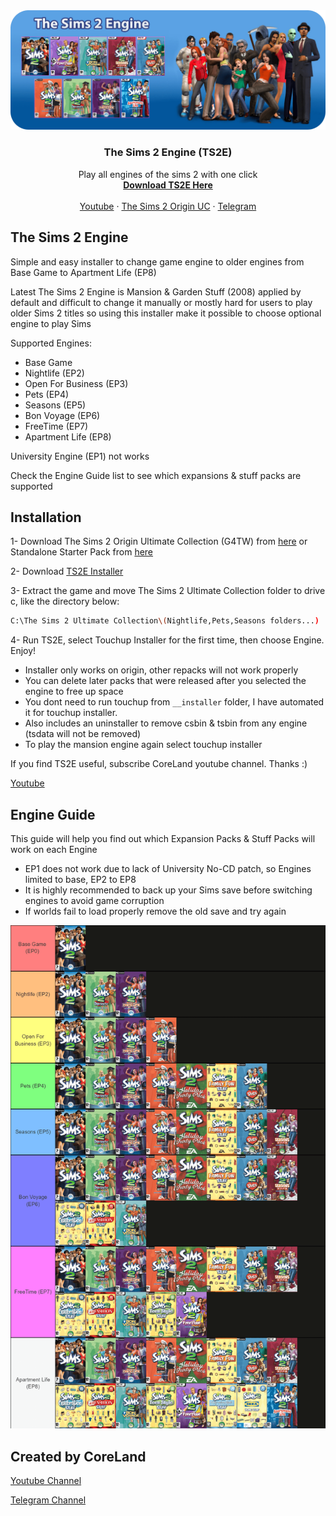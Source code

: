 <!-- PROJECT BANNER -->
<div align="center">
  <a href="https://github.com/erfan2255/TS2E">
    <img src="images/banner.png" alt="BANNER">
  </a>

  <h3 align="center">The Sims 2 Engine (TS2E)</h3>
  <p align="center">
    Play all engines of the sims 2 with one click
    <br/>
    <a href="https://github.com/erfan2255/TS2E/releases"><strong>Download TS2E Here</strong></a>
    <br />
    <br />
    <a href="https://youtube.com/@coreland2">Youtube</a>
    ·
    <a href="https://55woodlandrive.tumblr.com/post/643865013442969600/this-is-a-re-upload-of-g4tws-the-sims-2-origin">The Sims 2 Origin UC</a>
    ·
    <a href="https://t.me/coreland">Telegram</a>
  </p>
</div>

<!-- THE SIMS 2 ENGINE -->
## The Sims 2 Engine

Simple and easy installer to change game engine to older engines from Base Game to Apartment Life (EP8)

Latest The Sims 2 Engine is Mansion & Garden Stuff (2008) applied by default and difficult to change it manually or mostly hard for users to play older Sims 2 titles so using this installer make it possible to choose optional engine to play Sims

Supported Engines:
* Base Game
* Nightlife (EP2)
* Open For Business (EP3)
* Pets (EP4)
* Seasons (EP5)
* Bon Voyage (EP6)
* FreeTime (EP7)
* Apartment Life (EP8)
  
University Engine (EP1) not works

Check the Engine Guide list to see which expansions & stuff packs are supported

<!-- INSTALLATION -->
## Installation

1- Download The Sims 2 Origin Ultimate Collection (G4TW) from [here](https://55woodlandrive.tumblr.com/post/643865013442969600/this-is-a-re-upload-of-g4tws-the-sims-2-origin) or Standalone Starter Pack from [here](https://github.com/mintalien/The-Puppets-2-Definitive-Edition/releases)

2- Download [TS2E Installer](https://github.com/erfan2255/TS2E/releases) 

3- Extract the game and move The Sims 2 Ultimate Collection folder to drive c, like the directory below: 
   ```sh
   C:\The Sims 2 Ultimate Collection\(Nightlife,Pets,Seasons folders...) 
   ```
4- Run TS2E, select Touchup Installer for the first time, then choose Engine. Enjoy!
* Installer only works on origin, other repacks will not work properly
* You can delete later packs that were released after you selected the engine to free up space
* You dont need to run touchup from `__installer` folder, I have automated it for touchup installer.
* Also includes an uninstaller to remove csbin & tsbin from any engine (tsdata will not be removed)
* To play the mansion engine again select touchup installer

If you find TS2E useful, subscribe CoreLand youtube channel. Thanks :)

[Youtube](https://youtube.com/@coreland2)

<!-- ENGINE GUIDE -->
## Engine Guide

This guide will help you find out which Expansion Packs & Stuff Packs will work on each Engine
* EP1 does not work due to lack of University No-CD patch, so Engines limited to base, EP2 to EP8
* It is highly recommended to back up your Sims save before switching engines to avoid game corruption
* If worlds fail to load properly remove the old save and try again
<div align="center">
  <a href="https://github.com/erfan2255/TS2E/blob/main/images/engineguide.png">
    <img src="images/engineguide.png" alt="enguide">
  </a>
  </div>
  



<!-- CORELAND LINKS -->
## Created by CoreLand

[Youtube Channel](https://youtube.com/@coreland2)

[Telegram Channel](https://t.me/coreland)
